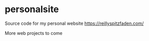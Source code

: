 # personalsite
Source code for my personal website https://reillyspitzfaden.com/

More web projects to come
